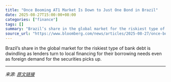 ```yaml
---
title: "Once Booming AT1 Market Is Down to Just One Bond in Brazil"
date: 2025-08-27T15:00:00+08:00
categories: ["finance"]
tags: []
summary: "Brazil’s share in the global market for the riskiest type of bank debt is dwindling as lenders turn to local financing for their borrowing needs even as foreign demand for the securities picks up."
source_url: "https://www.bloomberg.com/news/articles/2025-08-27/once-booming-at1-market-is-down-to-just-one-bond-in-brazil"
---
```


Brazil’s share in the global market for the riskiest type of bank debt is dwindling as lenders turn to local financing for their borrowing needs even as foreign demand for the securities picks up.

---

*来源: [原文链接](https://www.bloomberg.com/news/articles/2025-08-27/once-booming-at1-market-is-down-to-just-one-bond-in-brazil)*
